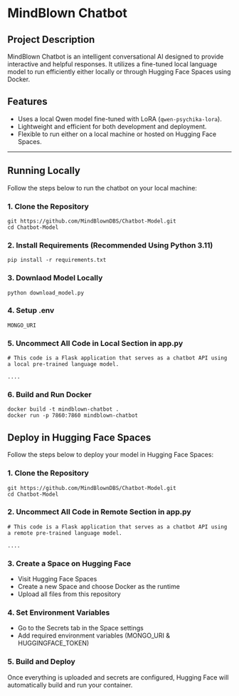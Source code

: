 # MindBlown Chatbot

## Project Description
MindBlown Chatbot is an intelligent conversational AI designed to provide interactive and helpful responses. It utilizes a fine-tuned local language model to run efficiently either locally or through Hugging Face Spaces using Docker.

## Features
- Uses a local Qwen model fine-tuned with LoRA (`qwen-psychika-lora`).
- Lightweight and efficient for both development and deployment.
- Flexible to run either on a local machine or hosted on Hugging Face Spaces.

---

## Running Locally

Follow the steps below to run the chatbot on your local machine:

### 1. Clone the Repository
```
git https://github.com/MindBlownDBS/Chatbot-Model.git
cd Chatbot-Model
```

### 2. Install Requirements (Recommended Using Python 3.11)
```
pip install -r requirements.txt
```

### 3. Downlaod Model Locally
```
python download_model.py
```

### 4. Setup .env
```
MONGO_URI
```

### 5. Uncommect All Code in Local Section in app.py
```
# This code is a Flask application that serves as a chatbot API using a local pre-trained language model.

....
```

### 6. Build and Run Docker
```
docker build -t mindblown-chatbot .
docker run -p 7860:7860 mindblown-chatbot
```

## Deploy in Hugging Face Spaces

Follow the steps below to deploy your model in Hugging Face Spaces:

### 1. Clone the Repository
```
git https://github.com/MindBlownDBS/Chatbot-Model.git
cd Chatbot-Model
```

### 2. Uncommect All Code in Remote Section in app.py
```
# This code is a Flask application that serves as a chatbot API using a remote pre-trained language model.

....
```

### 3. Create a Space on Hugging Face
- Visit Hugging Face Spaces
- Create a new Space and choose Docker as the runtime
- Upload all files from this repository

### 4. Set Environment Variables
- Go to the Secrets tab in the Space settings
- Add required environment variables (MONGO_URI & HUGGINGFACE_TOKEN)

### 5. Build and Deploy
Once everything is uploaded and secrets are configured, Hugging Face will automatically build and run your container.
